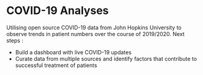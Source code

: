 # COVID-19 Analyses
Utilising open source COVID-19 data from John Hopkins University to observe trends in patient numbers over the course of 2019/2020.
Next steps :
- Build a dashboard with live COVID-19 updates
- Curate data from multiple sources and identify factors that contribute to successful treatment of patients 
